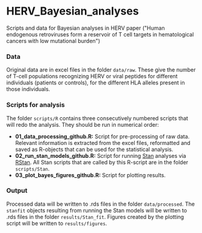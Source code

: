 # HERV_Bayesian_analyses
Scripts and data for Bayesian analyses in HERV paper ("Human endogenous retroviruses form a reservoir of T cell targets in hematological cancers with low mutational burden")

### Data
Original data are in excel files in the folder `data/raw`. These give the number of T-cell populations recognizing HERV or viral peptides for different individuals (patients or controls), for the different HLA alleles present in those individuals.

### Scripts for analysis
The folder `scripts/R` contains three consecutively numbered scripts that will redo the analysis. They should be run in numerical order:
* **01_data_processing_github.R:** Script for pre-processing of raw data. Relevant information is extracted from the excel files, reformatted and saved as R-objects that can be used for the statistical analysis.
* **02_run_stan_models_github.R:** Script for running [Stan](https://mc-stan.org) analyses via [RStan](https://mc-stan.org/users/interfaces/rstan.html). All Stan scripts that are called by this R-script are in the folder `scripts/Stan`. 
* **03_plot_bayes_figures_github.R:** Script for plotting results.

### Output
Processed data will be written to .rds files in the folder `data/processed`. The `stanfit` objects resulting from running the Stan models will be written to .rds files in the folder `results/Stan_fit`. Figures created by the plotting script will be written to `results/figures`.
